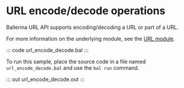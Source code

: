 # URL encode/decode operations

Ballerina URL API supports encoding/decoding a URL or part of a URL.

For more information on the underlying module, see the [URL module](https://lib.ballerina.io/ballerina/url/latest/).

::: code url_encode_decode.bal :::

To run this sample, place the source code in a file named `url_encode_decode.bal` and use the `bal run` command.

::: out url_encode_decode.out :::
